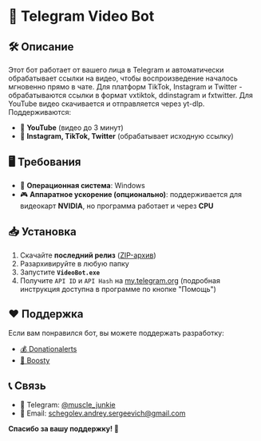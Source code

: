 # 🚀 Telegram Video Bot

## 🛠 Описание
Этот бот работает от вашего лица в Telegram и автоматически обрабатывает ссылки на видео, чтобы воспроизведение началось мгновенно прямо в чате. Для платформ TikTok, Instagram и Twitter - обрабатываются ссылки в формат vxtiktok, ddinstagram и fxtwitter. Для YouTube видео скачивается и отправляется через yt-dlp. Поддерживаются:
- 🎥 **YouTube** (видео до 3 минут)
- 📸 **Instagram, TikTok, Twitter** (обрабатывает исходную ссылку)

## 🖥 Требования
- 🏁 **Операционная система**: Windows
- 🎮 **Аппаратное ускорение (опционально)**: поддерживается для видеокарт **NVIDIA**, но программа работает и через **CPU**

## 📥 Установка
1. Скачайте **последний релиз** ([ZIP-архив](https://github.com/drewssche/telegramVideoBot/releases))
2. Разархивируйте в любую папку
3. Запустите **`VideoBot.exe`**
4. Получите `API ID` и `API Hash` на [my.telegram.org](https://my.telegram.org) (подробная инструкция доступна в программе по кнопке "Помощь")

## ❤️ Поддержка
Если вам понравился бот, вы можете поддержать разработку:
- [💰 Donationalerts](https://www.donationalerts.com/r/drews_sche)
- [🚀 Boosty](https://boosty.to/drews.sche/donate)

## 📞 Связь
- 📩 Telegram: [@muscle_junkie](https://t.me/muscle_junkie)
- 📧 Email: [schegolev.andrey.sergeevich@gmail.com](mailto:schegolev.andrey.sergeevich@gmail.com)

**Спасибо за вашу поддержку! 🙌**
